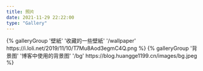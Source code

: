 ```yaml
---
title: 照片
date: 2021-11-29 22:22:00
type: "Gallery"
---
```

<div class="gallery-group-main">
{% galleryGroup '壁紙' '收藏的一些壁紙' '/wallpaper' https://i.loli.net/2019/11/10/T7Mu8Aod3egmC4Q.png %}
{% galleryGroup '背景图' '博客中使用的背景图' '/bg' https://blog.huangge1199.cn/images/bg.jpeg %}
</div>
